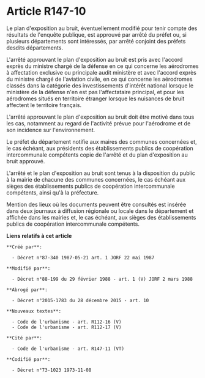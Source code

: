 # Article R147-10

Le plan d'exposition au bruit, éventuellement modifié pour tenir compte des résultats de l'enquête publique, est approuvé par
arrêté du préfet ou, si plusieurs départements sont intéressés, par arrêté conjoint des préfets desdits départements.

L'arrêté approuvant le plan d'exposition au bruit est pris avec l'accord exprès du ministre chargé de la défense en ce qui
concerne les aérodromes à affectation exclusive ou principale audit ministère et avec l'accord exprès du ministre chargé de
l'aviation civile, en ce qui concerne les aérodromes classés dans la catégorie des investissements d'intérêt national lorsque
le ministère de la défense n'en est pas l'affectataire principal, et pour les aérodromes situés en territoire étranger
lorsque les nuisances de bruit affectent le territoire français.

L'arrêté approuvant le plan d'exposition au bruit doit être motivé dans tous les cas, notamment au regard de l'activité
prévue pour l'aérodrome et de son incidence sur l'environnement.

Le préfet du département notifie aux maires des communes concernées et, le cas échéant, aux présidents des établissements
publics de coopération intercommunale compétents copie de l'arrêté et du plan d'exposition au bruit approuvé.

L'arrêté et le plan d'exposition au bruit sont tenus à la disposition du public à la mairie de chacune des communes
concernées, le cas échéant aux sièges des établissements publics de coopération intercommunale compétents, ainsi qu'à la
préfecture.

Mention des lieux où les documents peuvent être consultés est insérée dans deux journaux à diffusion régionale ou locale dans
le département et affichée dans les mairies et, le cas échéant, aux sièges des établissements publics de coopération
intercommunale compétents.

**Liens relatifs à cet article**

	**Créé par**:

	  - Décret n°87-340 1987-05-21 art. 1 JORF 22 mai 1987

	**Modifié par**:

	  - Décret n°88-199 du 29 février 1988 - art. 1 (V) JORF 2 mars 1988

	**Abrogé par**:

	  - Décret n°2015-1783 du 28 décembre 2015 - art. 10

	**Nouveaux textes**:

	  - Code de l'urbanisme - art. R112-16 (V)
	  - Code de l'urbanisme - art. R112-17 (V)

	**Cité par**:

	  - Code de l'urbanisme - art. R147-11 (VT)

	**Codifié par**:

	  - Décret n°73-1023 1973-11-08
